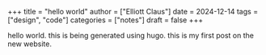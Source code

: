 +++
title = "hello world"
author = ["Elliott Claus"]
date = 2024-12-14
tags = ["design", "code"]
categories = ["notes"]
draft = false
+++

hello world. this is being generated using hugo. this is my first post on the new website.
